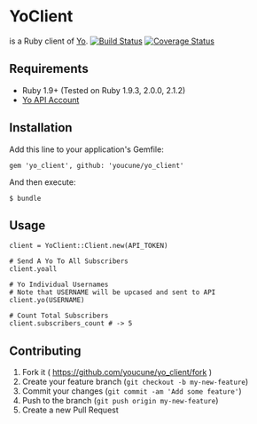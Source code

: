# YoClient

is a Ruby client of [Yo](http://www.justyo.co/).
[![Build Status](https://travis-ci.org/youcune/yo_client.svg?branch=master)](https://travis-ci.org/youcune/yo_client)
[![Coverage Status](https://coveralls.io/repos/youcune/yo_client/badge.png)](https://coveralls.io/r/youcune/yo_client)

## Requirements

* Ruby 1.9+ (Tested on Ruby 1.9.3, 2.0.0, 2.1.2)
* [Yo API Account](http://dev.justyo.co/)

## Installation

Add this line to your application's Gemfile:

```
gem 'yo_client', github: 'youcune/yo_client'
```

And then execute:

```
$ bundle
```

## Usage

```
client = YoClient::Client.new(API_TOKEN)

# Send A Yo To All Subscribers
client.yoall

# Yo Individual Usernames
# Note that USERNAME will be upcased and sent to API
client.yo(USERNAME)

# Count Total Subscribers
client.subscribers_count # -> 5
```

## Contributing

1. Fork it ( https://github.com/youcune/yo_client/fork )
2. Create your feature branch (`git checkout -b my-new-feature`)
3. Commit your changes (`git commit -am 'Add some feature'`)
4. Push to the branch (`git push origin my-new-feature`)
5. Create a new Pull Request

